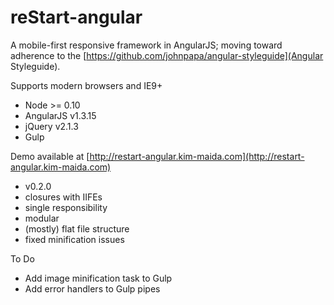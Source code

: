 reStart-angular
==========

A mobile-first responsive framework in AngularJS; moving toward adherence to the [https://github.com/johnpapa/angular-styleguide](Angular Styleguide).

Supports modern browsers and IE9+

* Node >= 0.10  
* AngularJS v1.3.15  
* jQuery v2.1.3 
* Gulp 

Demo available at [http://restart-angular.kim-maida.com](http://restart-angular.kim-maida.com)

* v0.2.0
* closures with IIFEs
* single responsibility
* modular
* (mostly) flat file structure
* fixed minification issues

To Do

* Add image minification task to Gulp 
* Add error handlers to Gulp pipes 